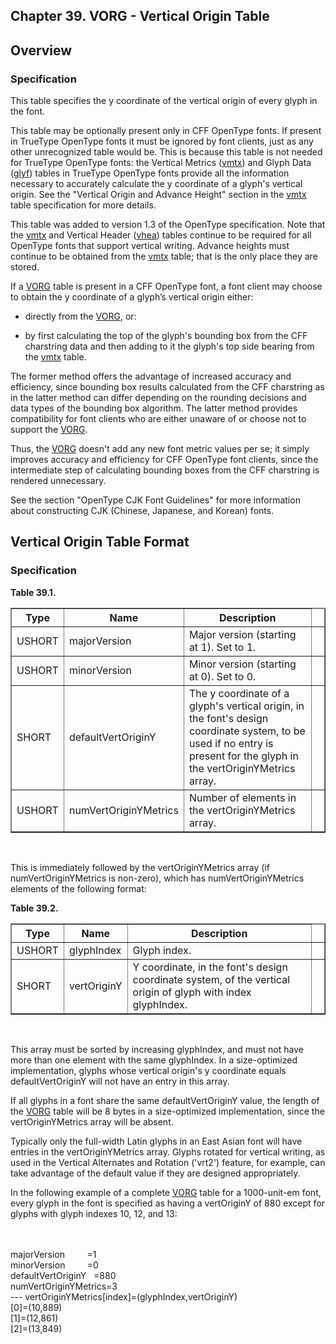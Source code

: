 <div xmlns="http://www.w3.org/1999/xhtml" role="" class="chapter"><div class="titlepage"><div><div><h2 class="title"><a name="chapter.VORG"></a>Chapter 39. VORG - Vertical Origin Table</h2></div></div></div><div role="fragment" class="section"><div class="titlepage"><div><div><h2 class="title" style="clear: both"><a name="idm320128034720"></a>Overview</h2></div></div></div><div role="specification" class="section"><div class="titlepage"><div><div><h3 class="title"><a name="section.39.1.1"></a>Specification</h3></div></div></div><p role="">This table specifies the y coordinate of the vertical
          origin of every glyph in the font.</p><p role="">This table may be optionally present only in CFF
          OpenType fonts. If present in TrueType OpenType fonts it
          must be ignored by font clients, just as any other
          unrecognized table would be. This is because this table is
          not needed for TrueType OpenType fonts: the Vertical Metrics
          (<a role="" class="link" href="chapter.vmtx.md" title="Chapter 38. vmtx - Vertical Metrics Table">vmtx</a>) and Glyph Data
          (<a role="" class="link" href="chapter.glyf.md" title="Chapter 16. glyf - Glyf Data">glyf</a>) tables in TrueType OpenType fonts
          provide all the information necessary to accurately
          calculate the y coordinate of a glyph's vertical origin. See
          the "Vertical Origin and Advance Height" section in the
          <a role="" class="link" href="chapter.vmtx.md" title="Chapter 38. vmtx - Vertical Metrics Table">vmtx</a> table specification for more
          details.</p><p role="">This table was added to version 1.3 of the OpenType
          specification. Note that the <a role="" class="link" href="chapter.vmtx.md" title="Chapter 38. vmtx - Vertical Metrics Table">vmtx</a> and
          Vertical Header (<a role="" class="link" href="chapter.vhea.md" title="Chapter 37. vhea - Vertical Header Table">vhea</a>) tables continue to
          be required for all OpenType fonts that support vertical
          writing. Advance heights must continue to be obtained from
          the <a role="" class="link" href="chapter.vmtx.md" title="Chapter 38. vmtx - Vertical Metrics Table">vmtx</a> table; that is the only place
          they are stored.</p><p role="">If a <a role="" class="link" href="chapter.VORG.md" title="Chapter 39. VORG - Vertical Origin Table">VORG</a> table is present in a CFF
          OpenType font, a font client may choose to obtain the y
          coordinate of a glyph’s vertical origin either:</p><div role="" class="itemizedlist"><ul class="itemizedlist" style="list-style-type: disc; "><li role="" class="listitem"><p role="">directly from the <a role="" class="link" href="chapter.VORG.md" title="Chapter 39. VORG - Vertical Origin Table">VORG</a>, or:</p></li><li role="" class="listitem"><p role=""> by first calculating the top of the glyph's
              bounding box from the CFF charstring data and then
              adding to it the glyph's top side bearing from the
              <a role="" class="link" href="chapter.vmtx.md" title="Chapter 38. vmtx - Vertical Metrics Table">vmtx</a> table.</p></li></ul></div><p role="">The former method offers the advantage of increased
          accuracy and efficiency, since bounding box results
          calculated from the CFF charstring as in the latter method
          can differ depending on the rounding decisions and data
          types of the bounding box algorithm. The latter method
          provides compatibility for font clients who are either
          unaware of or choose not to support the <a role="" class="link" href="chapter.VORG.md" title="Chapter 39. VORG - Vertical Origin Table">VORG</a>.</p><p role="">Thus, the <a role="" class="link" href="chapter.VORG.md" title="Chapter 39. VORG - Vertical Origin Table">VORG</a> doesn't add any new font metric values
          per se; it simply improves accuracy and efficiency for CFF
          OpenType font clients, since the intermediate step of
          calculating bounding boxes from the CFF charstring is
          rendered unnecessary.</p><p role="">See the section "OpenType CJK Font Guidelines" for more
          information about constructing CJK (Chinese, Japanese, and
          Korean) fonts.</p></div></div><div role="fragment" class="section"><div class="titlepage"><div><div><h2 class="title" style="clear: both"><a name="idm320128018144"></a>Vertical Origin Table Format</h2></div></div></div><div role="specification" class="section"><div class="titlepage"><div><div><h3 class="title"><a name="section.39.2.1"></a>Specification</h3></div></div></div><div class="table"><a name="idm320128016320"></a><p class="title"><strong>Table 39.1. </strong></p><div class="table-contents"><table role="" class="table" border="1"><colgroup><col/><col/><col/><col/></colgroup><thead><tr><th role="">Type</th><th role="">Name</th><th role="">Description</th><td class="auto-generated"> </td></tr></thead><tbody><tr><td role="">USHORT</td><td role="">majorVersion</td><td role="">Major version (starting at 1). Set to
              1.</td><td class="auto-generated"> </td></tr><tr><td role="">USHORT</td><td role="">minorVersion</td><td role="">Minor version (starting at 0). Set to
              0.</td><td class="auto-generated"> </td></tr><tr><td role="">SHORT</td><td role="">defaultVertOriginY</td><td role="">The y coordinate of a glyph's vertical
              origin, in the font's design coordinate system, to be
              used if no entry is present for the glyph in the
              vertOriginYMetrics array.</td><td class="auto-generated"> </td></tr><tr><td role="">USHORT</td><td role="">numVertOriginYMetrics</td><td role="">Number of elements in the vertOriginYMetrics
              array.</td><td class="auto-generated"> </td></tr></tbody></table></div></div><br class="table-break"/><p role="">This is immediately followed by the vertOriginYMetrics
          array (if numVertOriginYMetrics is non-zero), which has
          numVertOriginYMetrics elements of the following
          format:</p><div class="table"><a name="idm320128007456"></a><p class="title"><strong>Table 39.2. </strong></p><div class="table-contents"><table role="" class="table" border="1"><colgroup><col/><col/><col/><col/></colgroup><thead><tr><th role="">Type</th><th role="">Name</th><th role="">Description</th><td class="auto-generated"> </td></tr></thead><tbody><tr><td role="">USHORT</td><td role="">glyphIndex</td><td role=""> Glyph index.</td><td class="auto-generated"> </td></tr><tr><td role="">SHORT</td><td role="">vertOriginY</td><td role="">Y coordinate, in the font's design coordinate
              system, of the vertical origin of glyph with index
              glyphIndex.</td><td class="auto-generated"> </td></tr></tbody></table></div></div><br class="table-break"/><p role="">This array must be sorted by increasing glyphIndex, and
          must not have more than one element with the same
          glyphIndex. In a size-optimized implementation, glyphs whose
          vertical origin's y coordinate equals defaultVertOriginY
          will not have an entry in this array.</p><p role="">If all glyphs in a font share the same
          defaultVertOriginY value, the length of the <a role="" class="link" href="chapter.VORG.md" title="Chapter 39. VORG - Vertical Origin Table">VORG</a> table
          will be 8 bytes in a size-optimized implementation, since
          the vertOriginYMetrics array will be absent.</p><p role="">Typically only the full-width Latin glyphs in an East
          Asian font will have entries in the vertOriginYMetrics
          array. Glyphs rotated for vertical writing, as used in the
          Vertical Alternates and Rotation ('vrt2') feature, for
          example, can take advantage of the default value if they are
          designed appropriately.</p><p role="">In the following example of a complete <a role="" class="link" href="chapter.VORG.md" title="Chapter 39. VORG - Vertical Origin Table">VORG</a> table for
          a 1000-unit-em font, every glyph in the font is specified as
          having a vertOriginY of 880 except for glyphs with glyph
          indexes 10, 12, and 13:</p><div role="" class="literallayout"><p><br/>
<br/>
majorVersion         =1<br/>
minorVersion         =0<br/>
defaultVertOriginY   =880<br/>
numVertOriginYMetrics=3<br/>
--- vertOriginYMetrics[index]=(glyphIndex,vertOriginY)<br/>
[0]=(10,889)<br/>
[1]=(12,861)<br/>
[2]=(13,849)<br/>
<br/>
</p></div></div></div></div>